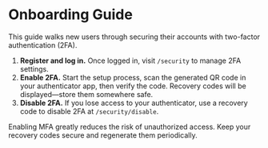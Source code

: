 # Onboarding Guide

This guide walks new users through securing their accounts with two-factor authentication (2FA).

1. **Register and log in.** Once logged in, visit `/security` to manage 2FA settings.
2. **Enable 2FA.** Start the setup process, scan the generated QR code in your authenticator app, then verify the code. Recovery codes will be displayed—store them somewhere safe.
3. **Disable 2FA.** If you lose access to your authenticator, use a recovery code to disable 2FA at `/security/disable`.

Enabling MFA greatly reduces the risk of unauthorized access. Keep your recovery codes secure and regenerate them periodically.
